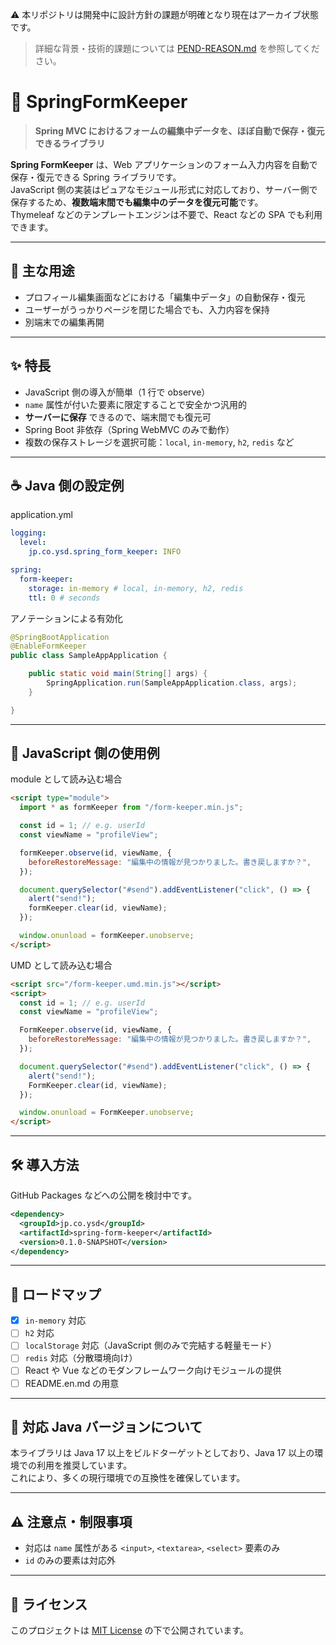 ⚠️ 本リポジトリは開発中に設計方針の課題が明確となり現在はアーカイブ状態です。

> 詳細な背景・技術的課題については [PEND-REASON.md](./PEND-REASON.md) を参照してください。

# 📂 SpringFormKeeper

> **Spring MVC におけるフォームの編集中データを、ほぼ自動で保存・復元できるライブラリ**

**Spring FormKeeper** は、Web アプリケーションのフォーム入力内容を自動で保存・復元できる Spring ライブラリです。  
JavaScript 側の実装はピュアなモジュール形式に対応しており、サーバー側で保存するため、**複数端末間でも編集中のデータを復元可能**です。  
Thymeleaf などのテンプレートエンジンは不要で、React などの SPA でも利用できます。

---

## 🔧 主な用途

- プロフィール編集画面などにおける「編集中データ」の自動保存・復元
- ユーザーがうっかりページを閉じた場合でも、入力内容を保持
- 別端末での編集再開

---

## ✨ 特長

- JavaScript 側の導入が簡単（1 行で observe）
- `name` 属性が付いた要素に限定することで安全かつ汎用的
- **サーバーに保存** できるので、端末間でも復元可
- Spring Boot 非依存（Spring WebMVC のみで動作）
- 複数の保存ストレージを選択可能：`local`, `in-memory`, `h2`, `redis` など

---

## ☕ Java 側の設定例

application.yml

```yaml
logging:
  level:
    jp.co.ysd.spring_form_keeper: INFO

spring:
  form-keeper:
    storage: in-memory # local, in-memory, h2, redis
    ttl: 0 # seconds
```

アノテーションによる有効化

```java
@SpringBootApplication
@EnableFormKeeper
public class SampleAppApplication {

	public static void main(String[] args) {
		SpringApplication.run(SampleAppApplication.class, args);
	}

}
```

---

## 🧩 JavaScript 側の使用例

module として読み込む場合

```html
<script type="module">
  import * as formKeeper from "/form-keeper.min.js";

  const id = 1; // e.g. userId
  const viewName = "profileView";

  formKeeper.observe(id, viewName, {
    beforeRestoreMessage: "編集中の情報が見つかりました。書き戻しますか？",
  });

  document.querySelector("#send").addEventListener("click", () => {
    alert("send!");
    formKeeper.clear(id, viewName);
  });

  window.onunload = formKeeper.unobserve;
</script>
```

UMD として読み込む場合

```html
<script src="/form-keeper.umd.min.js"></script>
<script>
  const id = 1; // e.g. userId
  const viewName = "profileView";

  FormKeeper.observe(id, viewName, {
    beforeRestoreMessage: "編集中の情報が見つかりました。書き戻しますか？",
  });

  document.querySelector("#send").addEventListener("click", () => {
    alert("send!");
    FormKeeper.clear(id, viewName);
  });

  window.onunload = FormKeeper.unobserve;
</script>
```

---

## 🛠️ 導入方法

GitHub Packages などへの公開を検討中です。

```xml
<dependency>
  <groupId>jp.co.ysd</groupId>
  <artifactId>spring-form-keeper</artifactId>
  <version>0.1.0-SNAPSHOT</version>
</dependency>
```

---

## 📅 ロードマップ

- [x] `in-memory` 対応
- [ ] `h2` 対応
- [ ] `localStorage` 対応（JavaScript 側のみで完結する軽量モード）
- [ ] `redis` 対応（分散環境向け）
- [ ] React や Vue などのモダンフレームワーク向けモジュールの提供
- [ ] README.en.md の用意

---

## 🚀 対応 Java バージョンについて

本ライブラリは Java 17 以上をビルドターゲットとしており、Java 17 以上の環境での利用を推奨しています。  
これにより、多くの現行環境での互換性を確保しています。

---

## ⚠️ 注意点・制限事項

- 対応は `name` 属性がある `<input>`, `<textarea>`, `<select>` 要素のみ
- `id` のみの要素は対応外

---

## 📜 ライセンス

このプロジェクトは [MIT License](https://opensource.org/licenses/MIT) の下で公開されています。
